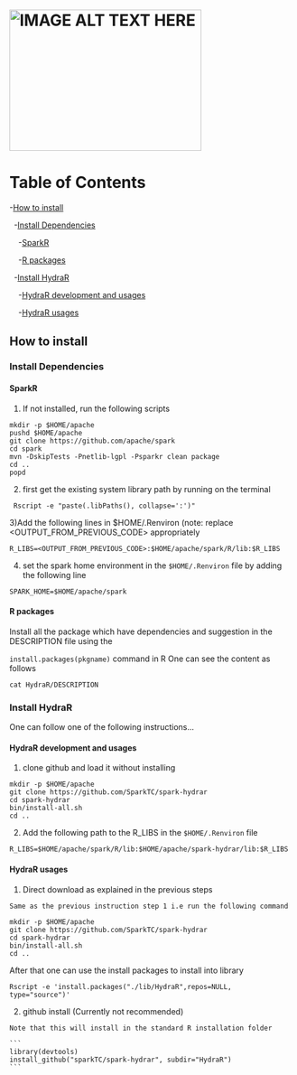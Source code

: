 # <img src="HydraR/inst/images/hydraR-logo.png" alt="IMAGE ALT TEXT HERE" width="340" height="250" />

# Table of Contents

-[How to install](#how-to-install)

&nbsp;&nbsp;-[Install Dependencies](#install-dependencies)

&nbsp;&nbsp;&nbsp;&nbsp;-[SparkR](#sparkr)

&nbsp;&nbsp;&nbsp;&nbsp;-[R packages](#r-packages)

&nbsp;&nbsp;-[Install HydraR](#install-hydrar)

&nbsp;&nbsp;&nbsp;&nbsp;-[HydraR development and usages](#hydrar-development-and_usages)

&nbsp;&nbsp;&nbsp;&nbsp;-[HydraR usages](#hydrar-usages)



## How to install

### Install Dependencies

#### SparkR

   1) If not installed, run the following scripts

   ```
   mkdir -p $HOME/apache
   pushd $HOME/apache
   git clone https://github.com/apache/spark
   cd spark
   mvn -DskipTests -Pnetlib-lgpl -Psparkr clean package
   cd ..
   popd
   ```

   2) first get the existing system library path by running on the terminal
   ```
    Rscript -e "paste(.libPaths(), collapse=':')"
   ```
   
   3)Add the following lines in $HOME/.Renviron (note: replace <OUTPUT_FROM_PREVIOUS_CODE> appropriately
   ```
   R_LIBS=<OUTPUT_FROM_PREVIOUS_CODE>:$HOME/apache/spark/R/lib:$R_LIBS
   ```
    

   4) set the spark home environment in the `$HOME/.Renviron` file by adding the following line

   ```
   SPARK_HOME=$HOME/apache/spark
   ```

#### R packages

   Install all the package which have dependencies and suggestion in the DESCRIPTION file using the 

   `install.packages(pkgname)` command in R
   One can see the content as follows
   ```
   cat HydraR/DESCRIPTION
   ```

### Install HydraR
One can follow one of the following instructions...

#### HydraR development and usages
  1) clone github and load it without installing

   ```
   mkdir -p $HOME/apache
   git clone https://github.com/SparkTC/spark-hydrar
   cd spark-hydrar
   bin/install-all.sh
   cd ..
   ```

  2) Add the following path to the R_LIBS in the `$HOME/.Renviron` file

   ```
  R_LIBS=$HOME/apache/spark/R/lib:$HOME/apache/spark-hydrar/lib:$R_LIBS 
   ```


#### HydraR usages

   1) Direct download as explained in the previous steps

    Same as the previous instruction step 1 i.e run the following command

   ```
   mkdir -p $HOME/apache
   git clone https://github.com/SparkTC/spark-hydrar
   cd spark-hydrar
   bin/install-all.sh
   cd ..
   ```

   After that one can use the install packages to install into library

   ```
   Rscript -e 'install.packages("./lib/HydraR",repos=NULL, type="source")'
   ```
    


   2) github install (Currently not recommended)

    Note that this will install in the standard R installation folder 

    ```
    library(devtools)
    install_github("sparkTC/spark-hydrar", subdir="HydraR")
    ```
